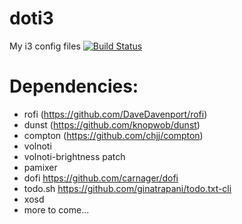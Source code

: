 # doti3

My i3 config files  [![Build Status](https://travis-ci.org/t0mab/doti3.svg?branch=master)](https://travis-ci.org/t0mab/doti3) 


# Dependencies:

* rofi (https://github.com/DaveDavenport/rofi)
* dunst (https://github.com/knopwob/dunst)
* compton (https://github.com/chjj/compton)
* volnoti
* volnoti-brightness patch
* pamixer
* dofi https://github.com/carnager/dofi
* todo.sh https://github.com/ginatrapani/todo.txt-cli
* xosd
* more to come...
